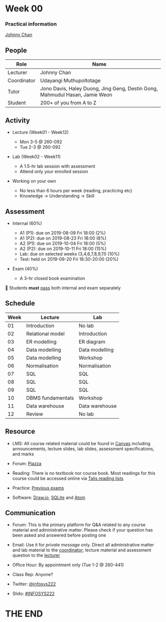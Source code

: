 # <i class="fas fa-database"></i> Week 00
### Practical information
[<i class="fab fa-creative-commons"></i>](https://creativecommons.org/licenses/by/4.0/) [Johnny Chan](mailto:jh.chan@auckland.ac.nz)



## <i class="fas fa-users"></i> People
Role | Name
--- | ---
Lecturer | Johnny Chan [<i class="far fa-envelope fa-pull-right"></i>](mailto:jh.chan@auckland.ac.nz)
Coordinator | Udayangi Muthupoltotage [<i class="far fa-envelope fa-pull-right"></i>](mailto:u.muthupoltotage@auckland.ac.nz)
Tutor | Jono Davis, Haley Duong, Jing Geng, Destin Gong, Mahmudul Hasan, Jamie Weon
Student | 200+ of you from A to Z



## <i class="fas fa-road"></i> Activity
- Lecture (Week01 - Week12)
	- Mon 3-5 @ 260-092
	- Tue 2-3 @ 260-092

- Lab (Week02 - Week11)
	- A 1.5-hr lab session with assessment
	- Attend only your enrolled session

- Working on your own
	- No less than 6 hours per week (reading, practicing etc)
	- Knowledge → Understanding → Skill



## <i class="fas fa-list-ol"></i> Assessment
- Internal (60%)
	- A1 (P1): due on 2019-08-09 Fri 18:00 (2%)
	- A1 (P2): due on 2019-08-23 Fri 18:00 (8%)
	- A2 (P1): due on 2019-10-04 Fri 18:00 (5%)
	- A2 (P2): due on 2019-10-11 Fri 18:00 (15%)
	- Lab: due on selected weeks (3,4,6,7,8,9,11) (10%)
	- Test: held on 2019-09-20 Fri 18:30-20:00 (20%)

- Exam (40%)
	- A 3-hr closed book examination

📢 Students __must__ [pass](https://uoa.custhelp.com/app/answers/detail/a_id/2748/~/marking-schemes-or-grade-scales-at-the-university-of-auckland) both internal and exam separately



## <i class="fas fa-calendar-alt"></i> Schedule
Week | Lecture | Lab
--- | --- | ---
01 | Introduction | No lab
02 | Relational model | Introduction
03 | ER modelling | ER diagram
04 | Data modelling | Data modelling
05 | Data modelling | Workshop
06 | Normalisation | Normalisation
07 | SQL | SQL
08 | SQL | SQL
09 | SQL | SQL
10 | DBMS fundamentals | Workshop
11 | Data warehouse | Data warehouse
12 | Review | No lab



## <i class="fas fa-wrench"></i> Resource
- LMS: All course related material could be found in [Canvas](https://canvas.auckland.ac.nz/courses/38860) including announcements, lecture slides, lab slides, assessment specifications, and marks

- Forum: [Piazza](http://piazza.com/aucklanduni.ac.nz/semester12019/infosys222)

- Reading: There is no textbook nor course book. Most readings for this course could be accessed online via [Talis reading lists](https://rl.talis.com/3/auckland/lists/7802C21C-4BDD-E5F6-B995-2891E3861399.html)

- Practice: [Previous exams](https://www.library.auckland.ac.nz/search/INFOSYS%20222#uoa-lib-ms-exams)

- Software: [Draw.io](https://www.draw.io), [SQLite](http://sqlite.org/) and [Atom](https://atom.io/)



## <i class="fas fa-phone-volume"></i> Communication
- Forum: This is the primary platform for Q&A related to any course material and administrative matter. Please check if your question has been asked and answered before posting one

- Email: Use it for _private message_ only. Direct all administrative matter and lab material to the [coordinator](mailto:u.muthupoltotage@auckland.ac.nz); lecture material and assessment question to the [lecturer](mailto:jh.chan@auckland.ac.nz)

- Office Hour: By appointment only (Tue 1-2 @ 260-441)

- Class Rep: Anyone?

- Twitter: [@infosys222](https://twitter.com/infosys222)

- Slido: [#INFOSYS222](https://canvas.auckland.ac.nz/courses/38861/modules/items/674768)



# THE END
<canvas width=400 height=400 class="anything">
<!--
{
  "initialize": "function(container) {
	var width = container.width,
	    height = container.height;
	var projection = d3.geo.orthographic()
	    .translate([width / 2, height / 2])
	    .scale(width / 2 - 20)
	    .clipAngle(90)
	    .precision(0.6);

	var c = container.getContext('2d');

	var path = d3.geo.path()
	    .projection(projection)
	    .context(c);

	var title = container.parentElement.querySelector('.country');
	queue()
	    .defer(d3.json, '../asset/globe/world-110m.json')
	    .defer(d3.tsv, '../asset/globe/world-country-names.tsv')
	    .await(ready);

	function ready(error, world, names) {
	  if (error) throw error;

	  var globe = {type: 'Sphere'},
	      land = topojson.feature(world, world.objects.land),
	      countries = topojson.feature(world, world.objects.countries).features,
	      borders = topojson.mesh(world, world.objects.countries, function(a, b) { return a !== b; }),
	      i = -1,
	      n = countries.length;

	  countries = countries.filter(function(d) {
	    return names.some(function(n) {
	      if (d.id == n.id) return d.name = n.name;
	    });
	  }).sort(function(a, b) {
	    return a.name.localeCompare(b.name);
	  });

	  (function transition() {
	    d3.transition()
	        .duration(1250)
	        .each('start', function() {
			while ( !countries[i = (i + 1) % n] ) {};			
			title.innerHTML = (countries[i].name);
	        })
	        .tween('rotate', function() {
	          var p = d3.geo.centroid(countries[i]),
	              r = d3.interpolate(projection.rotate(), [-p[0], -p[1]]);
	          return function(t) {
	            projection.rotate(r(t));
	            c.clearRect(0, 0, width, height);
	            c.fillStyle = '#fff', c.lineWidth = 2, c.beginPath(), path(globe), c.fill();
	            c.fillStyle = '#42affa', c.beginPath(), path(land), c.fill();
	            c.fillStyle = '#f00', c.beginPath(), path(countries[i]), c.fill();
	            c.strokeStyle = '#ccc', c.lineWidth = .5, c.beginPath(), path(borders), c.stroke();
	            c.strokeStyle = '#ccc', c.lineWidth = 2, c.beginPath(), path(globe), c.stroke();
	          };
	        })
	      .transition()
	        .each('end', transition);
	  })();
	}

	d3.select(self.frameElement).style('height', height + 'px');

    }"
}
-->
</canvas>

Database is awesome in <span class="country">everywhere</span>!

[<i class="fas fa-print"></i>](?print-pdf#)
